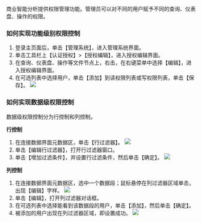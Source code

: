 商业智能分析提供权限管理功能。管理员可以对不同的用户赋予不同的查询、仪表盘、操作的权限。
### 如何实现功能级别权限控制

1. 登录主页面后，单击【管理系统】，进入管理系统界面。
2. 单击工具栏上【认证授权】>【授权编辑】，进入授权编辑界面。
3. 在查询、仪表盘、操作等文件节点上，右击，在右键菜单中选择【编辑】，进入授权编辑界面。
4. 在可选列表中选择用户，单击【添加】到读权限列表或写权限列表，单击【保存】。
![](//mc.qcloudimg.com/static/img/bd848d08743a0a3f2e8fe516497c374c/image.jpg)

### 如何实现数据级权限控制

数据级权限控制分为行控制和列控制。

**行控制**
1. 在连接数据界面元数据区，单击【行过滤器】。
![](//mc.qcloudimg.com/static/img/e4228f4d83ec6aa948ed53c4eb32bb54/image.png)
2. 单击【编辑行过滤器】，打开行过滤器窗口。
3. 单击【增加过滤条件】，并设置行过滤条件，然后单击【确定】。
![](//mc.qcloudimg.com/static/img/5425f2e6366f40cbe0521ede5d4fcc68/image.png)

**列控制**
1. 在连接数据界面元数据区，选中一个数据段；鼠标悬停在列过滤器区域单击，出现【编辑】字样。
![](//mc.qcloudimg.com/static/img/7f2cd03bb05f1b99a2a5c4a100d7a72a/image.png)
2. 单击【编辑】，打开列过滤器对话框。
3. 在可选列表中选择能看到该数据段的用户，单击【添加】，然后单击【确定】。
4. 被添加的用户出现在列过滤器区域，即设置成功。
![](//mc.qcloudimg.com/static/img/324795a285efdeb10cbec8573bbbe60c/image.png)

